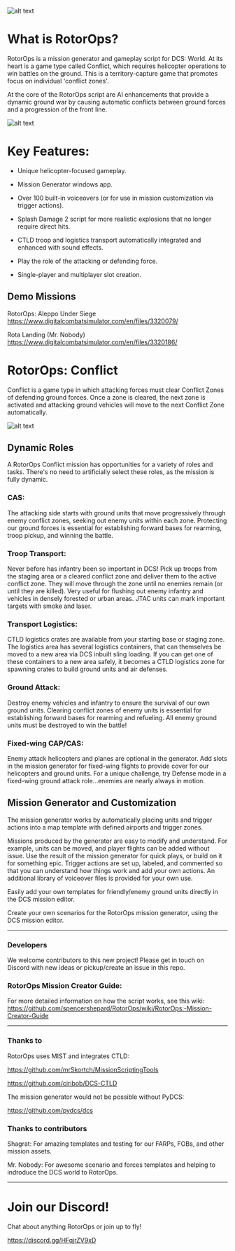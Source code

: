 ![alt text](https://github.com/spencershepard/RotorOps/blob/main/Generator/assets/briefing1.png?raw=true)

# What is RotorOps?
RotorOps is a mission generator and gameplay script for DCS: World.  At its heart is a game type called Conflict, which requires helicopter operations to win battles on the ground.  This is a territory-capture game that promotes focus on individual 'conflict zones'.

At the core of the RotorOps script are AI enhancements that provide a dynamic ground war by causing automatic conflicts between ground forces and a progression of the front line.

![alt text](https://github.com/spencershepard/RotorOps/blob/main/documentation/images/rotorops%20ss%200_3.PNG?raw=true)


# Key Features:
- Unique helicopter-focused gameplay.

- Mission Generator windows app.

- Over 100 built-in voiceovers (or for use in mission customization via trigger actions).

- Splash Damage 2 script for more realistic explosions that no longer require direct hits.

- CTLD troop and logistics transport automatically integrated and enhanced with sound effects.

- Play the role of the attacking or defending force.

- Single-player and multiplayer slot creation.

## Demo Missions
RotorOps: Aleppo Under Siege  https://www.digitalcombatsimulator.com/en/files/3320079/

Rota Landing (Mr. Nobody) https://www.digitalcombatsimulator.com/en/files/3320186/


# RotorOps: Conflict
Conflict is a game type in which attacking forces must clear Conflict Zones of defending ground forces. Once a zone is cleared, the next zone is activated and attacking ground vehicles will move to the next Conflict Zone automatically.

![alt text](https://raw.githubusercontent.com/spencershepard/RotorOps/develop/documentation/images/rotorops%20conflict%20zones.png?raw=true)

## Dynamic Roles
A RotorOps Conflict mission has opportunities for a variety of roles and tasks. There's no need to artificially select these roles, as the mission is fully dynamic.  

### CAS:
The attacking side starts with ground units that move progressively through enemy conflict zones, seeking out enemy units within each zone.  Protecting our ground forces is essential for establishing forward bases for rearming, troop pickup, and winning the battle.  

### Troop Transport:
Never before has infantry been so important in DCS!   Pick up troops from the staging area or a cleared conflict zone and deliver them to the active conflict zone.  They will move through the zone until no enemies remain (or until they are killed).  Very useful for flushing out enemy infantry and vehicles in densely forested or urban areas.  JTAC units can mark important targets with smoke and laser.

### Transport Logistics:
CTLD logistics crates are available from your starting base or staging zone.  The logistics area has several logistics containers, that can themselves be moved to a new area via DCS inbuilt sling loading.  If you can get one of these containers to a new area safely, it becomes a CTLD logistics zone for spawning crates to build ground units and air defenses.

### Ground Attack:
Destroy enemy vehicles and infantry to ensure the survival of our own ground units.  Clearing conflict zones of enemy units is essential for establishing forward bases for rearming and refueling. All enemy ground units must be destroyed to win the battle!

### Fixed-wing CAP/CAS:
Enemy attack helicopters and planes are optional in the generator.  Add slots in the mission generator for fixed-wing flights to provide cover for our helicopters and ground units. For a unique challenge, try Defense mode in a fixed-wing ground attack role...enemies are nearly always in motion.

## Mission Generator and Customization
The mission generator works by automatically placing units and trigger actions into a map template with defined airports and trigger zones.  

Missions produced by the generator are easy to modify and understand.  For example, units can be moved, and player flights can be added without issue. Use the result of the mission generator for quick plays, or build on it for something epic.  Trigger actions are set up, labeled, and commented so that you can understand how things work and add your own actions.  An additional library of voiceover files is provided for your own use.

Easily add your own templates for friendly/enemy ground units directly in the DCS mission editor.

Create your own scenarios for the RotorOps mission generator,  using the DCS mission editor.

***


### Developers
We welcome contributors to this new project!  Please get in touch on Discord with new ideas or pickup/create an issue in this repo.  


### RotorOps Mission Creator Guide:
For more detailed information on how the script works, see this wiki:
https://github.com/spencershepard/RotorOps/wiki/RotorOps:-Mission-Creator-Guide

***

### Thanks to

RotorOps uses MIST and integrates CTLD:

https://github.com/mrSkortch/MissionScriptingTools

https://github.com/ciribob/DCS-CTLD

The mission generator would not be possible without PyDCS:

https://github.com/pydcs/dcs

### Thanks to contributors

Shagrat: For amazing templates and testing for our FARPs, FOBs, and other mission assets.

Mr. Nobody: For awesome scenario and forces templates and helping to indroduce the DCS world to RotorOps.

***

# Join our Discord!

Chat about anything RotorOps or join up to fly!

https://discord.gg/HFqjrZV9xD
